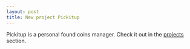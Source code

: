 ```yaml
---
layout: post
title: New project Pickitup
---
```


Pickitup is a personal found coins manager. Check it out in the [projects](/project.html?p=pickitup) section.
